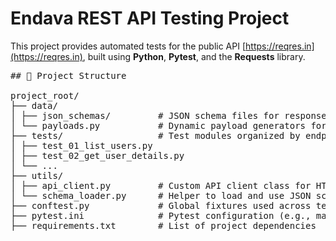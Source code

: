 # Endava REST API Testing Project

This project provides automated tests for the public API [https://reqres.in](https://reqres.in), built using **Python**, **Pytest**, and the **Requests** library.

<pre>## 📁 Project Structure

project_root/
├── data/
│ ├── json_schemas/         # JSON schema files for response validation
│ └── payloads.py           # Dynamic payload generators for requests
├── tests/                  # Test modules organized by endpoint/functionality
│ ├── test_01_list_users.py
│ ├── test_02_get_user_details.py
│ └── ...
├── utils/
│ ├── api_client.py         # Custom API client class for HTTP methods
│ └── schema_loader.py      # Helper to load and use JSON schemas
├── conftest.py             # Global fixtures used across tests
├── pytest.ini              # Pytest configuration (e.g., markers)
├── requirements.txt        # List of project dependencies
</pre>